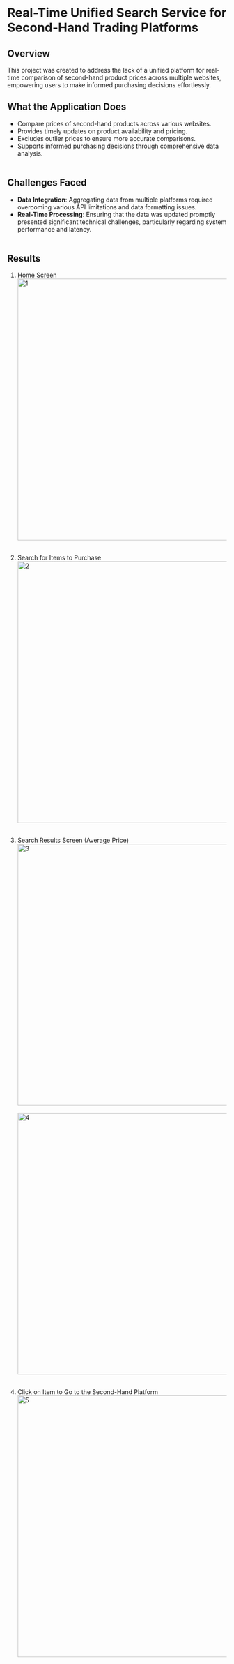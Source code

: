 # Real-Time Unified Search Service for Second-Hand Trading Platforms <br><be>

## Overview
This project was created to address the lack of a unified platform for real-time comparison of second-hand product prices across multiple websites, empowering users to make informed purchasing decisions effortlessly.

## What the Application Does
- Compare prices of second-hand products across various websites.
- Provides timely updates on product availability and pricing.
- Excludes outlier prices to ensure more accurate comparisons.
- Supports informed purchasing decisions through comprehensive data analysis.<br><br>

## Challenges Faced
- **Data Integration**: Aggregating data from multiple platforms required overcoming various API limitations and data formatting issues.
- **Real-Time Processing**: Ensuring that the data was updated promptly presented significant technical challenges, particularly regarding system performance and latency.<br><br>

## Results

1. Home Screen  
   <img width="600" alt="1" src="https://github.com/user-attachments/assets/f1025685-2347-4d3a-8ccd-5393554fcffd" /><br><br>

2. Search for Items to Purchase  
   <img width="600" alt="2" src="https://github.com/user-attachments/assets/b69d3424-7721-461c-a277-8c083f44d05f" /><br><br>

3. Search Results Screen (Average Price)  
   <img width="600" alt="3" src="https://github.com/user-attachments/assets/50e9b08f-5383-4e56-96db-cb54367482f9" /><br><br>
   <img width="600" alt="4" src="https://github.com/user-attachments/assets/2db6bf38-02a0-4c3e-b9e8-238090739a11" /><br><br>

4. Click on Item to Go to the Second-Hand Platform  
   <img width="600" alt="5" src="https://github.com/user-attachments/assets/d0fad1e4-190b-4a56-a1c9-7421bf156e5d" /><br><br>


